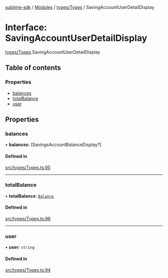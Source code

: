 [sublime-sdk](../README.md) / [Modules](../modules.md) / [types/Types](../modules/types_Types.md) / SavingAccountUserDetailDisplay

# Interface: SavingAccountUserDetailDisplay

[types/Types](../modules/types_Types.md).SavingAccountUserDetailDisplay

## Table of contents

### Properties

- [balances](types_Types.SavingAccountUserDetailDisplay.md#balances)
- [totalBalance](types_Types.SavingAccountUserDetailDisplay.md#totalbalance)
- [user](types_Types.SavingAccountUserDetailDisplay.md#user)

## Properties

### balances

• **balances**: [SavingsAccountBalanceDisplay?]

#### Defined in

[src/types/Types.ts:95](https://github.com/sublime-finance/sublime-sdk/blob/1be39aa/src/types/Types.ts#L95)

___

### totalBalance

• **totalBalance**: [`Balance`](types_Types.Balance.md)

#### Defined in

[src/types/Types.ts:96](https://github.com/sublime-finance/sublime-sdk/blob/1be39aa/src/types/Types.ts#L96)

___

### user

• **user**: `string`

#### Defined in

[src/types/Types.ts:94](https://github.com/sublime-finance/sublime-sdk/blob/1be39aa/src/types/Types.ts#L94)
